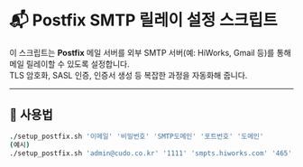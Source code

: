 # 📬 Postfix SMTP 릴레이 설정 스크립트

이 스크립트는 **Postfix** 메일 서버를 외부 SMTP 서버(예: HiWorks, Gmail 등)를 통해 메일 릴레이할 수 있도록 설정합니다.  
TLS 암호화, SASL 인증, 인증서 생성 등 복잡한 과정을 자동화해 줍니다.

---

## 📝 사용법

```bash
./setup_postfix.sh '이메일' '비밀번호' 'SMTP도메인' '포트번호' '도메인'
(예시)
./setup_postfix.sh 'admin@cudo.co.kr' '1111' 'smpts.hiworks.com' '465' 'pce.cudo.co.kr'
